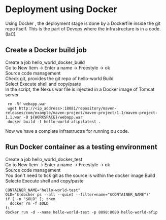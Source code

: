 # Deployment using Docker 
Using Docker , the deployment stage is done by a Dockerfile inside the 
git repo itself. This is the part of Devops where the infrastructure is in a code. (IaC)

## Create a Docker build job
Create a job hello_world_docker_build  
Go to New Item -> Enter a name -> Freestyle -> ok    
Source code management  
Check git, provides the git repo of hello-world
Build  
Select Execute shell and copy/paste  
In the script, the Nexus war file is injected in a Docker image of Tomcat server
```shell script
 rm -Rf webapp.war
 wget http://<ip_address>:18081/repository/maven-releases/com/example/maven-project/maven-project/1.1/maven-project-1.1.war -O ${WORKSPACE}/webapp.war
 docker build -t hello-world-afip:latest .
```
Now we have a complete infrastructre for running ou code. 

## Run  Docker container as a testing environment 
Create a job hello_world_docker_test  
Go to New Item -> Enter a name -> Freestyle -> ok    
Source code management  
You don't need to tick git as the source is within the docker image
Build
Selecte Execute shell and copy/paste
```shell script
CONTAINER_NAME="hello-world-test"
OLD="$(docker ps --all --quiet --filter=name="$CONTAINER_NAME")"
if [ -n "$OLD" ]; then
  docker rm -f $OLD
fi
docker run -d --name hello-world-test -p 8090:8080 hello-world-afip
```
  
